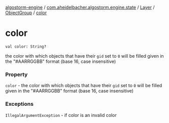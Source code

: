 [algostorm-engine](../../../index.md) / [com.aheidelbacher.algostorm.engine.state](../../index.md) / [Layer](../index.md) / [ObjectGroup](index.md) / [color](.)

# color

`val color: String?`

the color with which objects that have their `gid` set to
`0` will be filled given in the "#AARRGGBB" format (base 16, case
insensitive)

### Property

`color` - the color with which objects that have their `gid` set to
`0` will be filled given in the "#AARRGGBB" format (base 16, case
insensitive)

### Exceptions

`IllegalArgumentException` - if color is an invalid color